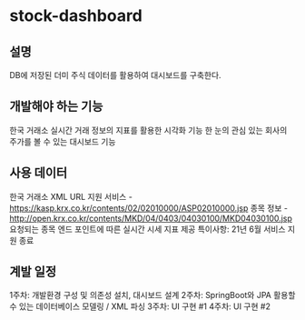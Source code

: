 # stock-dashboard
 
## 설명 
DB에 저장된 더미 주식 데이터를 활용하여 대시보드를 구축한다.

## 개발해야 하는 기능
한국 거래소 실시간 거래 정보의 지표를 활용한 시각화 기능
한 눈의 관심 있는 회사의 주가를 볼 수 있는 대시보드 기능

## 사용 데이터
한국 거래소 XML URL 지원 서비스 - https://kasp.krx.co.kr/contents/02/02010000/ASP02010000.jsp
종목 정보 - http://open.krx.co.kr/contents/MKD/04/0403/04030100/MKD04030100.jsp
요청되는 종목 엔드 포인트에 따른 실시간 시세 지표 제공
특이사항: 21년 6월 서비스 지원 종료

## 계발 일정
1주차: 개발환경 구성 및 의존성 설치, 대시보드 설계
2주차: SpringBoot와 JPA 활용할 수 있는 데이터베이스 모델링 / XML 파싱
3주차: UI 구현 #1
4주차: UI 구현 #2
